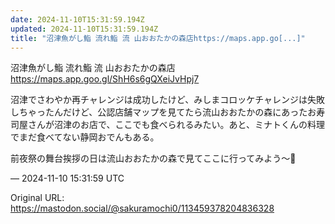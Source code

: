 ```yaml
---
date: 2024-11-10T15:31:59.194Z
updated: 2024-11-10T15:31:59.194Z
title: "沼津魚がし鮨 流れ鮨 流 山おおたかの森店https://maps.app.go[...]"
---
```


<p>沼津魚がし鮨 流れ鮨 流 山おおたかの森店<br /><a href="https://maps.app.goo.gl/ShH6s6gQXeiJvHpj7" target="_blank" rel="nofollow noopener" translate="no"><span class="invisible">https://</span><span class="ellipsis">maps.app.goo.gl/ShH6s6gQXeiJvH</span><span class="invisible">pj7</span></a></p><p>沼津でさわやか再チャレンジは成功したけど、みしまコロッケチャレンジは失敗しちゃったんだけど、公認店舗マップを見てたら流山おおたかの森にあったお寿司屋さんが沼津のお店で、ここでも食べられるみたい。あと、ミナトくんの料理でまだ食べてない静岡おでんもある。</p><p>前夜祭の舞台挨拶の日は流山おおたかの森で見てここに行ってみよう〜🍣</p>

&mdash; 2024-11-10 15:31:59 UTC

Original URL: https://mastodon.social/@sakuramochi0/113459378204836328
